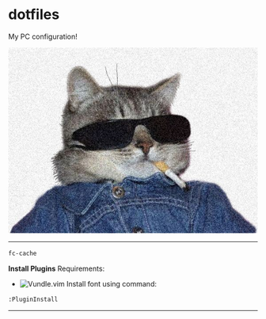 # dotfiles
My PC configuration! 

![Cat Cool](img/Am-I-too-cool-for-aww_.jpeg)

---

```bash
fc-cache
```

**Install Plugins**
Requirements:
- ![Vundle.vim](https://github.com/VundleVim/Vundle.vim)
Install font using command:

```bash
:PluginInstall
```
---
